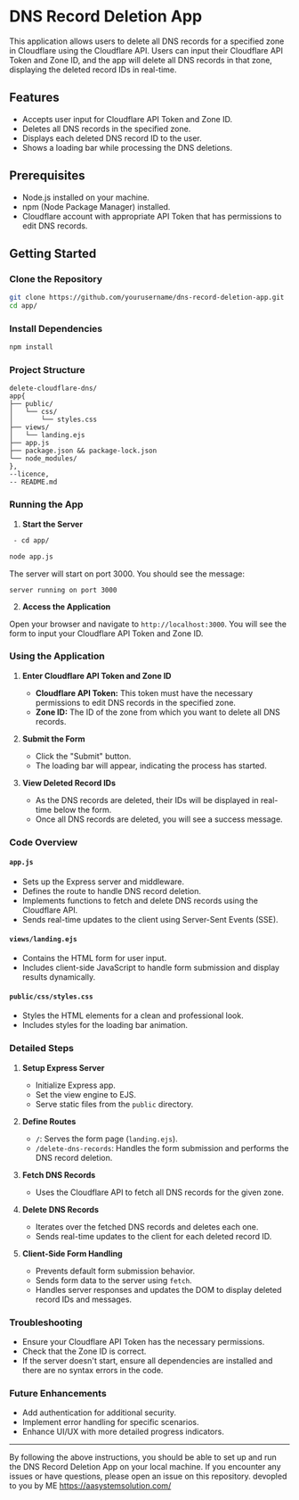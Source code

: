 
# DNS Record Deletion App

This application allows users to delete all DNS records for a specified zone in Cloudflare using the Cloudflare API. Users can input their Cloudflare API Token and Zone ID, and the app will delete all DNS records in that zone, displaying the deleted record IDs in real-time.

## Features

- Accepts user input for Cloudflare API Token and Zone ID.
- Deletes all DNS records in the specified zone.
- Displays each deleted DNS record ID to the user.
- Shows a loading bar while processing the DNS deletions.

## Prerequisites

- Node.js installed on your machine.
- npm (Node Package Manager) installed.
- Cloudflare account with appropriate API Token that has permissions to edit DNS records.

## Getting Started

### Clone the Repository

```sh
git clone https://github.com/yourusername/dns-record-deletion-app.git
cd app/

```

### Install Dependencies

```sh
npm install
```

### Project Structure

```
delete-cloudflare-dns/
app{
├── public/
│   └── css/
│       └── styles.css
├── views/
│   └── landing.ejs
├── app.js
├── package.json && package-lock.json
└── node_modules/
},
--licence,
-- README.md
```

### Running the App

1. **Start the Server**

```sh
 - cd app/

node app.js
```

The server will start on port 3000. You should see the message:

```
server running on port 3000
```

2. **Access the Application**

Open your browser and navigate to `http://localhost:3000`. You will see the form to input your Cloudflare API Token and Zone ID.

### Using the Application

1. **Enter Cloudflare API Token and Zone ID**

   - **Cloudflare API Token:** This token must have the necessary permissions to edit DNS records in the specified zone.
   - **Zone ID:** The ID of the zone from which you want to delete all DNS records.

2. **Submit the Form**

   - Click the "Submit" button.
   - The loading bar will appear, indicating the process has started.

3. **View Deleted Record IDs**

   - As the DNS records are deleted, their IDs will be displayed in real-time below the form.
   - Once all DNS records are deleted, you will see a success message.

### Code Overview

#### `app.js`

- Sets up the Express server and middleware.
- Defines the route to handle DNS record deletion.
- Implements functions to fetch and delete DNS records using the Cloudflare API.
- Sends real-time updates to the client using Server-Sent Events (SSE).

#### `views/landing.ejs`

- Contains the HTML form for user input.
- Includes client-side JavaScript to handle form submission and display results dynamically.

#### `public/css/styles.css`

- Styles the HTML elements for a clean and professional look.
- Includes styles for the loading bar animation.

### Detailed Steps

1. **Setup Express Server**
   - Initialize Express app.
   - Set the view engine to EJS.
   - Serve static files from the `public` directory.

2. **Define Routes**
   - `/`: Serves the form page (`landing.ejs`).
   - `/delete-dns-records`: Handles the form submission and performs the DNS record deletion.

3. **Fetch DNS Records**
   - Uses the Cloudflare API to fetch all DNS records for the given zone.

4. **Delete DNS Records**
   - Iterates over the fetched DNS records and deletes each one.
   - Sends real-time updates to the client for each deleted record ID.

5. **Client-Side Form Handling**
   - Prevents default form submission behavior.
   - Sends form data to the server using `fetch`.
   - Handles server responses and updates the DOM to display deleted record IDs and messages.

### Troubleshooting

- Ensure your Cloudflare API Token has the necessary permissions.
- Check that the Zone ID is correct.
- If the server doesn't start, ensure all dependencies are installed and there are no syntax errors in the code.

### Future Enhancements

- Add authentication for additional security.
- Implement error handling for specific scenarios.
- Enhance UI/UX with more detailed progress indicators.

---

By following the above instructions, you should be able to set up and run the DNS Record Deletion App on your local machine. If you encounter any issues or have questions, please open an issue on this repository.
devopled to you by ME https://aasystemsolution.com/

